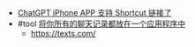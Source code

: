 - [ChatGPT iPhone APP 支持 Shortcut 链接了](https://twitter.com/mckaywrigley/status/1666886499382566912)
- #tool [将你所有的聊天记录都放在一个应用程序中](https://www.beeper.com/)
	- https://texts.com/